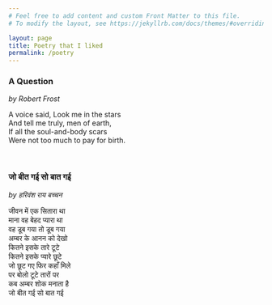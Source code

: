```yaml
---
# Feel free to add content and custom Front Matter to this file.
# To modify the layout, see https://jekyllrb.com/docs/themes/#overriding-theme-defaults

layout: page
title: Poetry that I liked
permalink: /poetry
---
```


### A Question

_by Robert Frost_

A voice said, Look me in the stars<br>
And tell me truly, men of earth,<br>
If all the soul-and-body scars<br>
Were not too much to pay for birth.

<br>

### जो बीत गई सो बात गई

_by हरिवंश राय बच्चन_

जीवन में एक सितारा था<br>
माना वह बेहद प्यारा था<br>
वह डूब गया तो डूब गया<br>
अम्बर के आनन को देखो<br>
कितने इसके तारे टूटे<br>
कितने इसके प्यारे छूटे<br>
जो छूट गए फिर कहाँ मिले<br>
पर बोलो टूटे तारों पर<br>
कब अम्बर शोक मनाता है<br>
जो बीत गई सो बात गई
